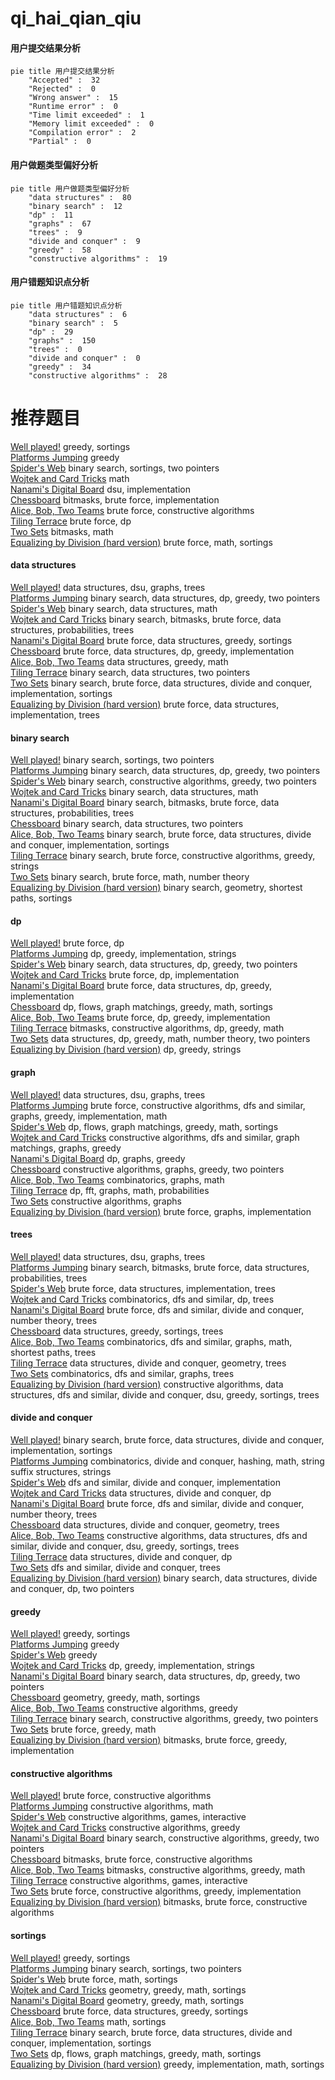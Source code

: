 # qi_hai_qian_qiu
<!-- tabs:start -->
#### **用户提交结果分析**

```mermaid
pie title 用户提交结果分析
    "Accepted" :  32
    "Rejected" :  0
    "Wrong answer" :  15
    "Runtime error" :  0
    "Time limit exceeded" :  1
    "Memory limit exceeded" :  0
    "Compilation error" :  2
    "Partial" :  0
```
#### **用户做题类型偏好分析**

```mermaid
pie title 用户做题类型偏好分析
    "data structures" :  80
    "binary search" :  12
    "dp" :  11
    "graphs" :  67
    "trees" :  9
    "divide and conquer" :  9
    "greedy" :  58
    "constructive algorithms" :  19
```
#### **用户错题知识点分析**

```mermaid
pie title 用户错题知识点分析
    "data structures" :  6
    "binary search" :  5
    "dp" :  29
    "graphs" :  150
    "trees" :  0
    "divide and conquer" :  0
    "greedy" :  34
    "constructive algorithms" :  28
```
<!-- tabs:end -->
# 推荐题目
[Well played!](http://codeforces.com/problemset/problem/976/E)		greedy,
                        sortings		  
[Platforms Jumping](https://codeforces.com/contest/1432/problem/F)		greedy		  
[Spider's Web](http://codeforces.com/problemset/problem/216/D)		binary search,
                        sortings,
                        two pointers		  
[Wojtek and Card Tricks](http://codeforces.com/problemset/problem/1210/E)		math		  
[Nanami's Digital Board](https://codeforces.com/contest/434/problem/B)		dsu,
                        implementation		  
[Chessboard](http://codeforces.com/problemset/problem/961/C)		bitmasks,
                        brute force,
                        implementation		  
[Alice, Bob, Two Teams](http://codeforces.com/problemset/problem/632/B)		brute force,
                        constructive algorithms		  
[Tiling Terrace](http://codeforces.com/problemset/problem/1252/J)		brute force,
                        dp		  
[Two Sets](http://codeforces.com/problemset/problem/251/D)		bitmasks,
                        math		  
[Equalizing by Division (hard version)](http://codeforces.com/problemset/problem/1213/D2)		brute force,
                        math,
                        sortings		  
<!-- tabs:start -->
#### **data structures**
[Well played!](http://codeforces.com/problemset/problem/1278/D)		data structures,
                        dsu,
                        graphs,
                        trees		  
[Platforms Jumping](http://codeforces.com/problemset/problem/1492/C)		binary search,
                        data structures,
                        dp,
                        greedy,
                        two pointers		  
[Spider's Web](http://codeforces.com/problemset/problem/1490/G)		binary search,
                        data structures,
                        math		  
[Wojtek and Card Tricks](http://codeforces.com/problemset/problem/1479/D)		binary search,
                        bitmasks,
                        brute force,
                        data structures,
                        probabilities,
                        trees		  
[Nanami's Digital Board](http://codeforces.com/problemset/problem/1497/A)		brute force,
                        data structures,
                        greedy,
                        sortings		  
[Chessboard](http://codeforces.com/problemset/problem/1491/C)		brute force,
                        data structures,
                        dp,
                        greedy,
                        implementation		  
[Alice, Bob, Two Teams](http://codeforces.com/problemset/problem/1492/B)		data structures,
                        greedy,
                        math		  
[Tiling Terrace](http://codeforces.com/problemset/problem/1436/E)		binary search,
                        data structures,
                        two pointers		  
[Two Sets](http://codeforces.com/problemset/problem/1461/D)		binary search,
                        brute force,
                        data structures,
                        divide and conquer,
                        implementation,
                        sortings		  
[Equalizing by Division (hard version)](http://codeforces.com/problemset/problem/1511/C)		brute force,
                        data structures,
                        implementation,
                        trees		  
#### **binary search**
[Well played!](http://codeforces.com/problemset/problem/216/D)		binary search,
                        sortings,
                        two pointers		  
[Platforms Jumping](http://codeforces.com/problemset/problem/1492/C)		binary search,
                        data structures,
                        dp,
                        greedy,
                        two pointers		  
[Spider's Web](http://codeforces.com/problemset/problem/1463/D)		binary search,
                        constructive algorithms,
                        greedy,
                        two pointers		  
[Wojtek and Card Tricks](http://codeforces.com/problemset/problem/1490/G)		binary search,
                        data structures,
                        math		  
[Nanami's Digital Board](http://codeforces.com/problemset/problem/1479/D)		binary search,
                        bitmasks,
                        brute force,
                        data structures,
                        probabilities,
                        trees		  
[Chessboard](http://codeforces.com/problemset/problem/1436/E)		binary search,
                        data structures,
                        two pointers		  
[Alice, Bob, Two Teams](http://codeforces.com/problemset/problem/1461/D)		binary search,
                        brute force,
                        data structures,
                        divide and conquer,
                        implementation,
                        sortings		  
[Tiling Terrace](http://codeforces.com/problemset/problem/1493/C)		binary search,
                        brute force,
                        constructive algorithms,
                        greedy,
                        strings		  
[Two Sets](http://codeforces.com/problemset/problem/1487/D)		binary search,
                        brute force,
                        math,
                        number theory		  
[Equalizing by Division (hard version)](http://codeforces.com/problemset/problem/1486/B)		binary search,
                        geometry,
                        shortest paths,
                        sortings		  
#### **dp**
[Well played!](http://codeforces.com/problemset/problem/1252/J)		brute force,
                        dp		  
[Platforms Jumping](http://codeforces.com/problemset/problem/1422/E)		dp,
                        greedy,
                        implementation,
                        strings		  
[Spider's Web](http://codeforces.com/problemset/problem/1492/C)		binary search,
                        data structures,
                        dp,
                        greedy,
                        two pointers		  
[Wojtek and Card Tricks](https://codeforces.com/contest/1457/problem/C)		brute force,
                        dp,
                        implementation		  
[Nanami's Digital Board](http://codeforces.com/problemset/problem/1491/C)		brute force,
                        data structures,
                        dp,
                        greedy,
                        implementation		  
[Chessboard](http://codeforces.com/problemset/problem/1437/C)		dp,
                        flows,
                        graph matchings,
                        greedy,
                        math,
                        sortings		  
[Alice, Bob, Two Teams](http://codeforces.com/problemset/problem/1499/B)		brute force,
                        dp,
                        greedy,
                        implementation		  
[Tiling Terrace](http://codeforces.com/problemset/problem/1491/D)		bitmasks,
                        constructive algorithms,
                        dp,
                        greedy,
                        math		  
[Two Sets](http://codeforces.com/problemset/problem/1497/E1)		data structures,
                        dp,
                        greedy,
                        math,
                        number theory,
                        two pointers		  
[Equalizing by Division (hard version)](http://codeforces.com/problemset/problem/1466/C)		dp,
                        greedy,
                        strings		  
#### **graph**
[Well played!](http://codeforces.com/problemset/problem/1278/D)		data structures,
                        dsu,
                        graphs,
                        trees		  
[Platforms Jumping](http://codeforces.com/problemset/problem/1487/C)		brute force,
                        constructive algorithms,
                        dfs and similar,
                        graphs,
                        greedy,
                        implementation,
                        math		  
[Spider's Web](http://codeforces.com/problemset/problem/1437/C)		dp,
                        flows,
                        graph matchings,
                        greedy,
                        math,
                        sortings		  
[Wojtek and Card Tricks](http://codeforces.com/problemset/problem/1470/D)		constructive algorithms,
                        dfs and similar,
                        graph matchings,
                        graphs,
                        greedy		  
[Nanami's Digital Board](http://codeforces.com/problemset/problem/1476/C)		dp,
                        graphs,
                        greedy		  
[Chessboard](http://codeforces.com/problemset/problem/1304/D)		constructive algorithms,
                        graphs,
                        greedy,
                        two pointers		  
[Alice, Bob, Two Teams](http://codeforces.com/problemset/problem/1475/C)		combinatorics,
                        graphs,
                        math		  
[Tiling Terrace](http://codeforces.com/problemset/problem/553/E)		dp,
                        fft,
                        graphs,
                        math,
                        probabilities		  
[Two Sets](http://codeforces.com/problemset/problem/1495/C)		constructive algorithms,
                        graphs		  
[Equalizing by Division (hard version)](http://codeforces.com/problemset/problem/1510/K)		brute force,
                        graphs,
                        implementation		  
#### **trees**
[Well played!](http://codeforces.com/problemset/problem/1278/D)		data structures,
                        dsu,
                        graphs,
                        trees		  
[Platforms Jumping](http://codeforces.com/problemset/problem/1479/D)		binary search,
                        bitmasks,
                        brute force,
                        data structures,
                        probabilities,
                        trees		  
[Spider's Web](http://codeforces.com/problemset/problem/1511/C)		brute force,
                        data structures,
                        implementation,
                        trees		  
[Wojtek and Card Tricks](http://codeforces.com/problemset/problem/1499/F)		combinatorics,
                        dfs and similar,
                        dp,
                        trees		  
[Nanami's Digital Board](http://codeforces.com/problemset/problem/1491/E)		brute force,
                        dfs and similar,
                        divide and conquer,
                        number theory,
                        trees		  
[Chessboard](http://codeforces.com/problemset/problem/1466/D)		data structures,
                        greedy,
                        sortings,
                        trees		  
[Alice, Bob, Two Teams](http://codeforces.com/problemset/problem/1495/D)		combinatorics,
                        dfs and similar,
                        graphs,
                        math,
                        shortest paths,
                        trees		  
[Tiling Terrace](http://codeforces.com/problemset/problem/1303/G)		data structures,
                        divide and conquer,
                        geometry,
                        trees		  
[Two Sets](http://codeforces.com/problemset/problem/1454/E)		combinatorics,
                        dfs and similar,
                        graphs,
                        trees		  
[Equalizing by Division (hard version)](http://codeforces.com/problemset/problem/1494/D)		constructive algorithms,
                        data structures,
                        dfs and similar,
                        divide and conquer,
                        dsu,
                        greedy,
                        sortings,
                        trees		  
#### **divide and conquer**
[Well played!](http://codeforces.com/problemset/problem/1461/D)		binary search,
                        brute force,
                        data structures,
                        divide and conquer,
                        implementation,
                        sortings		  
[Platforms Jumping](http://codeforces.com/problemset/problem/1466/G)		combinatorics,
                        divide and conquer,
                        hashing,
                        math,
                        string suffix structures,
                        strings		  
[Spider's Web](http://codeforces.com/problemset/problem/1490/D)		dfs and similar,
                        divide and conquer,
                        implementation		  
[Wojtek and Card Tricks](https://codeforces.com/contest/1483/problem/C)		data structures,
                        divide and conquer,
                        dp		  
[Nanami's Digital Board](http://codeforces.com/problemset/problem/1491/E)		brute force,
                        dfs and similar,
                        divide and conquer,
                        number theory,
                        trees		  
[Chessboard](http://codeforces.com/problemset/problem/1303/G)		data structures,
                        divide and conquer,
                        geometry,
                        trees		  
[Alice, Bob, Two Teams](http://codeforces.com/problemset/problem/1494/D)		constructive algorithms,
                        data structures,
                        dfs and similar,
                        divide and conquer,
                        dsu,
                        greedy,
                        sortings,
                        trees		  
[Tiling Terrace](http://codeforces.com/problemset/problem/1482/E)		data structures,
                        divide and conquer,
                        dp		  
[Two Sets](http://codeforces.com/problemset/problem/566/C)		dfs and similar,
                        divide and conquer,
                        trees		  
[Equalizing by Division (hard version)](http://codeforces.com/problemset/problem/1428/F)		binary search,
                        data structures,
                        divide and conquer,
                        dp,
                        two pointers		  
#### **greedy**
[Well played!](http://codeforces.com/problemset/problem/976/E)		greedy,
                        sortings		  
[Platforms Jumping](https://codeforces.com/contest/1432/problem/F)		greedy		  
[Spider's Web](http://codeforces.com/problemset/problem/1452/C)		greedy		  
[Wojtek and Card Tricks](http://codeforces.com/problemset/problem/1422/E)		dp,
                        greedy,
                        implementation,
                        strings		  
[Nanami's Digital Board](http://codeforces.com/problemset/problem/1492/C)		binary search,
                        data structures,
                        dp,
                        greedy,
                        two pointers		  
[Chessboard](https://codeforces.com/contest/1496/problem/C)		geometry,
                        greedy,
                        math,
                        sortings		  
[Alice, Bob, Two Teams](http://codeforces.com/problemset/problem/1493/A)		constructive algorithms,
                        greedy		  
[Tiling Terrace](http://codeforces.com/problemset/problem/1463/D)		binary search,
                        constructive algorithms,
                        greedy,
                        two pointers		  
[Two Sets](http://codeforces.com/problemset/problem/1462/C)		brute force,
                        greedy,
                        math		  
[Equalizing by Division (hard version)](http://codeforces.com/problemset/problem/1494/B)		bitmasks,
                        brute force,
                        greedy,
                        implementation		  
#### **constructive algorithms**
[Well played!](http://codeforces.com/problemset/problem/632/B)		brute force,
                        constructive algorithms		  
[Platforms Jumping](http://codeforces.com/problemset/problem/1205/F)		constructive algorithms,
                        math		  
[Spider's Web](http://codeforces.com/problemset/problem/1503/B)		constructive algorithms,
                        games,
                        interactive		  
[Wojtek and Card Tricks](http://codeforces.com/problemset/problem/1493/A)		constructive algorithms,
                        greedy		  
[Nanami's Digital Board](http://codeforces.com/problemset/problem/1463/D)		binary search,
                        constructive algorithms,
                        greedy,
                        two pointers		  
[Chessboard](https://codeforces.com/contest/1456/problem/B)		bitmasks,
                        brute force,
                        constructive algorithms		  
[Alice, Bob, Two Teams](http://codeforces.com/problemset/problem/1492/D)		bitmasks,
                        constructive algorithms,
                        greedy,
                        math		  
[Tiling Terrace](https://codeforces.com/contest/1504/problem/D)		constructive algorithms,
                        games,
                        interactive		  
[Two Sets](https://codeforces.com/contest/1483/problem/A)		brute force,
                        constructive algorithms,
                        greedy,
                        implementation		  
[Equalizing by Division (hard version)](https://codeforces.com/contest/1457/problem/D)		bitmasks,
                        brute force,
                        constructive algorithms		  
#### **sortings**
[Well played!](http://codeforces.com/problemset/problem/976/E)		greedy,
                        sortings		  
[Platforms Jumping](http://codeforces.com/problemset/problem/216/D)		binary search,
                        sortings,
                        two pointers		  
[Spider's Web](http://codeforces.com/problemset/problem/1213/D2)		brute force,
                        math,
                        sortings		  
[Wojtek and Card Tricks](https://codeforces.com/contest/1496/problem/C)		geometry,
                        greedy,
                        math,
                        sortings		  
[Nanami's Digital Board](http://codeforces.com/problemset/problem/1495/A)		geometry,
                        greedy,
                        math,
                        sortings		  
[Chessboard](http://codeforces.com/problemset/problem/1497/A)		brute force,
                        data structures,
                        greedy,
                        sortings		  
[Alice, Bob, Two Teams](http://codeforces.com/problemset/problem/1427/A)		math,
                        sortings		  
[Tiling Terrace](http://codeforces.com/problemset/problem/1461/D)		binary search,
                        brute force,
                        data structures,
                        divide and conquer,
                        implementation,
                        sortings		  
[Two Sets](http://codeforces.com/problemset/problem/1437/C)		dp,
                        flows,
                        graph matchings,
                        greedy,
                        math,
                        sortings		  
[Equalizing by Division (hard version)](http://codeforces.com/problemset/problem/1473/A)		greedy,
                        implementation,
                        math,
                        sortings		  
<!-- tabs:end -->
